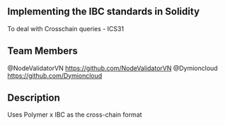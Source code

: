 ## Implementing the IBC standards in Solidity
To deal with Crosschain queries - ICS31

## Team Members
@NodeValidatorVN https://github.com/NodeValidatorVN
@Dymioncloud https://github.com/Dymioncloud

## Description

Uses Polymer x IBC as the cross-chain format

